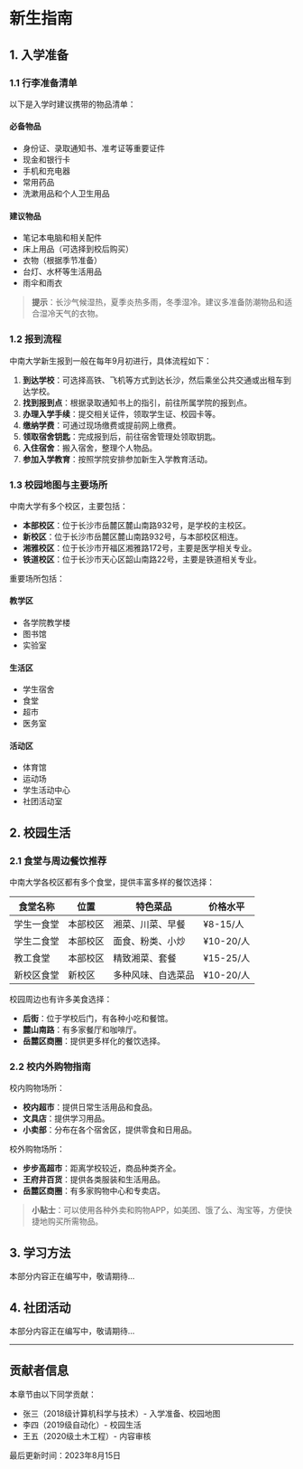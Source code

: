 # 新生指南

## 1. 入学准备

### 1.1 行李准备清单

以下是入学时建议携带的物品清单：

#### 必备物品

- 身份证、录取通知书、准考证等重要证件
- 现金和银行卡
- 手机和充电器
- 常用药品
- 洗漱用品和个人卫生用品

#### 建议物品

- 笔记本电脑和相关配件
- 床上用品（可选择到校后购买）
- 衣物（根据季节准备）
- 台灯、水杯等生活用品
- 雨伞和雨衣

> **提示**：长沙气候湿热，夏季炎热多雨，冬季湿冷。建议多准备防潮物品和适合湿冷天气的衣物。

### 1.2 报到流程

中南大学新生报到一般在每年9月初进行，具体流程如下：

1. **到达学校**：可选择高铁、飞机等方式到达长沙，然后乘坐公共交通或出租车到达学校。
2. **找到报到点**：根据录取通知书上的指引，前往所属学院的报到点。
3. **办理入学手续**：提交相关证件，领取学生证、校园卡等。
4. **缴纳学费**：可通过现场缴费或提前网上缴费。
5. **领取宿舍钥匙**：完成报到后，前往宿舍管理处领取钥匙。
6. **入住宿舍**：搬入宿舍，整理个人物品。
7. **参加入学教育**：按照学院安排参加新生入学教育活动。

### 1.3 校园地图与主要场所

中南大学有多个校区，主要包括：

- **本部校区**：位于长沙市岳麓区麓山南路932号，是学校的主校区。
- **新校区**：位于长沙市岳麓区麓山南路932号，与本部校区相连。
- **湘雅校区**：位于长沙市开福区湘雅路172号，主要是医学相关专业。
- **铁道校区**：位于长沙市天心区韶山南路22号，主要是铁道相关专业。

重要场所包括：

#### 教学区
- 各学院教学楼
- 图书馆
- 实验室

#### 生活区
- 学生宿舍
- 食堂
- 超市
- 医务室

#### 活动区
- 体育馆
- 运动场
- 学生活动中心
- 社团活动室

## 2. 校园生活

### 2.1 食堂与周边餐饮推荐

中南大学各校区都有多个食堂，提供丰富多样的餐饮选择：

| 食堂名称 | 位置 | 特色菜品 | 价格水平 |
|---------|------|---------|----------|
| 学生一食堂 | 本部校区 | 湘菜、川菜、早餐 | ¥8-15/人 |
| 学生二食堂 | 本部校区 | 面食、粉类、小炒 | ¥10-20/人 |
| 教工食堂 | 本部校区 | 精致湘菜、套餐 | ¥15-25/人 |
| 新校区食堂 | 新校区 | 多种风味、自选菜品 | ¥10-20/人 |

校园周边也有许多美食选择：

- **后街**：位于学校后门，有各种小吃和餐馆。
- **麓山南路**：有多家餐厅和咖啡厅。
- **岳麓区商圈**：提供更多样化的餐饮选择。

### 2.2 校内外购物指南

校内购物场所：

- **校内超市**：提供日常生活用品和食品。
- **文具店**：提供学习用品。
- **小卖部**：分布在各个宿舍区，提供零食和日用品。

校外购物场所：

- **步步高超市**：距离学校较近，商品种类齐全。
- **王府井百货**：提供各类服装和生活用品。
- **岳麓区商圈**：有多家购物中心和专卖店。

> **小贴士**：可以使用各种外卖和购物APP，如美团、饿了么、淘宝等，方便快捷地购买所需物品。

## 3. 学习方法

本部分内容正在编写中，敬请期待...

## 4. 社团活动

本部分内容正在编写中，敬请期待...

---

## 贡献者信息

本章节由以下同学贡献：

- 张三（2018级计算机科学与技术）- 入学准备、校园地图
- 李四（2019级自动化）- 校园生活
- 王五（2020级土木工程）- 内容审核

最后更新时间：2023年8月15日
